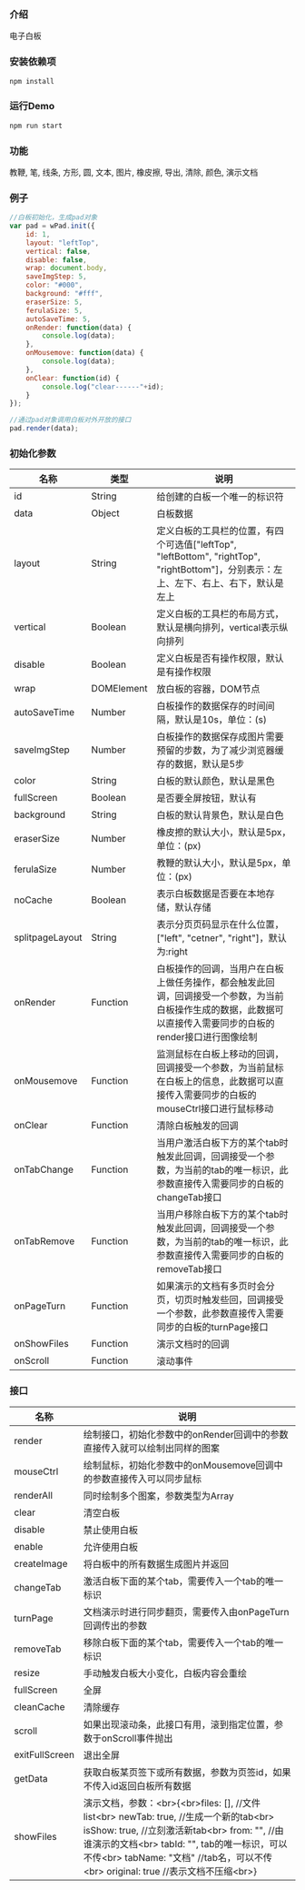 ### 介绍

电子白板

### 安装依赖项

```sh
npm install
```

### 运行Demo

```sh
npm run start
```

### 功能

教鞭, 笔, 线条, 方形, 圆, 文本, 图片, 橡皮擦, 导出, 清除, 颜色, 演示文档

### 例子

```javascript
//白板初始化，生成pad对象
var pad = wPad.init({
	id: 1,
	layout: "leftTop",
	vertical: false,
	disable: false,
	wrap: document.body,
	saveImgStep: 5,
	color: "#000",
	background: "#fff",
	eraserSize: 5,
	ferulaSize: 5,
	autoSaveTime: 5,
	onRender: function(data) {
		console.log(data);
	},
	onMousemove: function(data) {
		console.log(data);
	},
	onClear: function(id) {
		console.log("clear------"+id);
	}
});

//通过pad对象调用白板对外开放的接口
pad.render(data);
```

### 初始化参数

|名称|类型|说明|
|----|----|----|
|id|String|给创建的白板一个唯一的标识符|
|data|Object|白板数据|
|layout|String|定义白板的工具栏的位置，有四个可选值["leftTop", "leftBottom", "rightTop", "rightBottom"]，分别表示：左上、左下、右上、右下，默认是左上|
|vertical|Boolean|定义白板的工具栏的布局方式，默认是横向排列，vertical表示纵向排列|
|disable|Boolean|定义白板是否有操作权限，默认是有操作权限|
|wrap|DOMElement|放白板的容器，DOM节点|
|autoSaveTime|Number|白板操作的数据保存的时间间隔，默认是10s，单位：(s)|
|saveImgStep|Number|白板操作的数据保存成图片需要预留的步数，为了减少浏览器缓存的数据，默认是5步|
|color|String|白板的默认颜色，默认是黑色|
|fullScreen|Boolean|是否要全屏按钮，默认有|
|background|String|白板的默认背景色，默认是白色|
|eraserSize|Number|橡皮擦的默认大小，默认是5px，单位：(px)|
|ferulaSize|Number|教鞭的默认大小，默认是5px，单位：(px)|
|noCache|Boolean|表示白板数据是否要在本地存储，默认存储|
|splitpageLayout|String|表示分页页码显示在什么位置，["left", "cetner", "right"]，默认为:right|
|onRender|Function|白板操作的回调，当用户在白板上做任务操作，都会触发此回调，回调接受一个参数，为当前白板操作生成的数据，此数据可以直接传入需要同步的白板的render接口进行图像绘制|
|onMousemove|Function|监测鼠标在白板上移动的回调，回调接受一个参数，为当前鼠标在白板上的信息，此数据可以直接传入需要同步的白板的mouseCtrl接口进行鼠标移动|
|onClear|Function|清除白板触发的回调|
|onTabChange|Function|当用户激活白板下方的某个tab时触发此回调，回调接受一个参数，为当前的tab的唯一标识，此参数直接传入需要同步的白板的changeTab接口|
|onTabRemove|Function|当用户移除白板下方的某个tab时触发此回调，回调接受一个参数，为当前的tab的唯一标识，此参数直接传入需要同步的白板的removeTab接口|
|onPageTurn|Function|如果演示的文档有多页时会分页，切页时触发些回，回调接受一个参数，此参数直接传入需要同步的白板的turnPage接口|
|onShowFiles|Function|演示文档时的回调|
|onScroll|Function|滚动事件|

### 接口

|名称|说明|
|----|----|
|render|绘制接口，初始化参数中的onRender回调中的参数直接传入就可以绘制出同样的图案|
|mouseCtrl|绘制鼠标，初始化参数中的onMousemove回调中的参数直接传入可以同步鼠标|
|renderAll|同时绘制多个图案，参数类型为Array|
|clear|清空白板|
|disable|禁止使用白板|
|enable|允许使用白板|
|createImage|将白板中的所有数据生成图片并返回|
|changeTab|激活白板下面的某个tab，需要传入一个tab的唯一标识|
|turnPage|文档演示时进行同步翻页，需要传入由onPageTurn回调传出的参数|
|removeTab|移除白板下面的某个tab，需要传入一个tab的唯一标识|
|resize|手动触发白板大小变化，白板内容会重绘|
|fullScreen|全屏|
|cleanCache|清除缓存|
|scroll|如果出现滚动条，此接口有用，滚到指定位置，参数于onScroll事件抛出|
|exitFullScreen|退出全屏|
|getData|获取白板某页签下或所有数据，参数为页签id，如果不传入id返回白板所有数据|
|showFiles|演示文档，参数：<br\>{<br\>files: [],  //文件list<br\> newTab: true,  //生成一个新的tab<br\> isShow: true,  //立刻激活新tab<br\> from: "",   //由谁演示的文档<br\> tabId: "",  tab的唯一标识，可以不传<br\> tabName: "文档"   //tab名，可以不传<br\> original: true	//表示文档不压缩<br\>}|